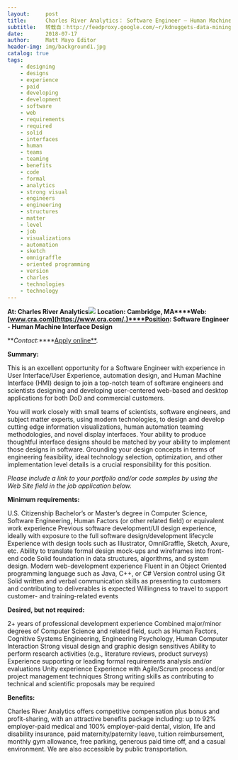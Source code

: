 ```yaml
---
layout:     post
title:      Charles River Analytics： Software Engineer – Human Machine Interface Design
subtitle:   转载自：http://feedproxy.google.com/~r/kdnuggets-data-mining-analytics/~3/4EZg8Zgj9SQ/07-17-charles-river-analytics-software-engineer-human-machine-interface.html
date:       2018-07-17
author:     Matt Mayo Editor
header-img: img/background1.jpg
catalog: true
tags:
    - designing
    - designs
    - experience
    - paid
    - developing
    - development
    - software
    - web
    - requirements
    - required
    - solid
    - interfaces
    - human
    - teams
    - teaming
    - benefits
    - code
    - formal
    - analytics
    - strong visual
    - engineers
    - engineering
    - structures
    - matter
    - level
    - job
    - visualizations
    - automation
    - sketch
    - omnigraffle
    - oriented programming
    - version
    - charles
    - technologies
    - technology
---
```


**At: Charles River Analytics**![](http://feedproxy.google.com/jimg/charles-river-analytics.jpg)
**Location: Cambridge, MA****Web: [www.cra.com](https://www.cra.com/.)****Position: Software Engineer - Human Machine Interface Design**

**_Contact_:****[Apply online**](https://www.cra.com/careers/job-listings?gh_jid=1187731).

**Summary:**

This is an excellent opportunity for a Software Engineer with experience in User Interface/User Experience, automation design, and Human Machine Interface (HMI) design to join a top-notch team of software engineers and scientists designing and developing user-centered web-based and desktop applications for both DoD and commercial customers.

You will work closely with small teams of scientists, software engineers, and subject matter experts, using modern technologies, to design and develop cutting edge information visualizations, human automation teaming methodologies, and novel display interfaces. Your ability to produce thoughtful interface designs should be matched by your ability to implement those designs in software. Grounding your design concepts in terms of engineering feasibility, ideal technology selection, optimization, and other implementation level details is a crucial responsibility for this position.

*Please include a link to your portfolio and/or code samples by using the Web Site field in the job application below.*

**Minimum requirements:**

U.S. Citizenship
Bachelor’s or Master’s degree in Computer Science, Software Engineering, Human Factors (or other related field) or equivalent work experience
Previous software development/UI design experience, ideally with exposure to the full software design/development lifecycle
Experience with design tools such as Illustrator, OmniGraffle, Sketch, Axure, etc.
Ability to translate formal design mock-ups and wireframes into front-end code
Solid foundation in data structures, algorithms, and system design.
Modern web-development experience
Fluent in an Object Oriented programming language such as Java, C++, or C#
Version control using Git
Solid written and verbal communication skills as presenting to customers and contributing to deliverables is expected
Willingness to travel to support customer- and training-related events

**Desired, but not required:**

2+ years of professional development experience
Combined major/minor degrees of Computer Science and related field, such as Human Factors, Cognitive Systems Engineering, Engineering Psychology, Human Computer Interaction
Strong visual design and graphic design sensitives
Ability to perform research activities (e.g., literature reviews, product surveys)
Experience supporting or leading formal requirements analysis and/or evaluations
Unity experience
Experience with Agile/Scrum process and/or project management techniques
Strong writing skills as contributing to technical and scientific proposals may be required

**Benefits:**

Charles River Analytics offers competitive compensation plus bonus and profit-sharing, with an attractive benefits package including: up to 92% employer-paid medical and 100% employer-paid dental, vision, life and disability insurance, paid maternity/paternity leave, tuition reimbursement, monthly gym allowance, free parking, generous paid time off, and a casual environment. We are also accessible by public transportation.

